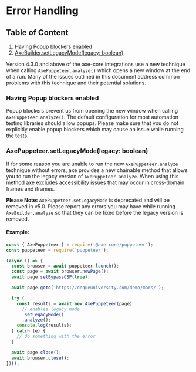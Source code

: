 # Error Handling

## Table of Content

1. [Having Popup blockers enabled](#having-popup-blockers-enabled)
2. [AxeBuilder.setLegacyMode(legacy: boolean)](#axepuppeteersetlegacymodelegacy-boolean)

Version 4.3.0 and above of the axe-core integrations use a new technique when calling `AxePuppeteer.analyze()` which opens a new window at the end of a run. Many of the issues outlined in this document address common problems with this technique and their potential solutions.

### Having Popup blockers enabled

Popup blockers prevent us from opening the new window when calling `AxePuppeteer.analyze()`. The default configuration for most automation testing libraries should allow popups. Please make sure that you do not explicitly enable popup blockers which may cause an issue while running the tests.

### AxePuppeteer.setLegacyMode(legacy: boolean)

If for some reason you are unable to run the new `AxePuppeteer.analyze` technique without errors, axe provides a new chainable method that allows you to run the legacy version of `AxePuppeteer.analyze`. When using this method axe excludes accessibility issues that may occur in cross-domain frames and iframes.

**Please Note:** `AxePuppeteer.setLegacyMode` is deprecated and will be removed in v5.0. Please report any errors you may have while running `AxeBuilder.analyze` so that they can be fixed before the legacy version is removed.

#### Example:

```js
const { AxePuppeteer } = require('@axe-core/puppeteer');
const puppeteer = require('puppeteer');

(async () => {
  const browser = await puppeteer.launch();
  const page = await browser.newPage();
  await page.setBypassCSP(true);

  await page.goto('https://dequeuniversity.com/demo/mars/');

  try {
    const results = await new AxePuppeteer(page)
      // enables legacy mode
      .setLegacyMode()
      .analyze();
    console.log(results);
  } catch (e) {
    // do something with the error
  }

  await page.close();
  await browser.close();
})();
```
